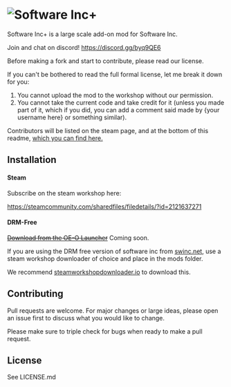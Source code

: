 ![Software Inc+](https://i.imgur.com/Tkib09K.png)
===================

Software Inc+ is a large scale add-on mod for Software Inc.

Join and chat on discord! https://discord.gg/byq9QE6

Before making a fork and start to contribute, please read our license.

If you can't be bothered to read the full formal license, let me break it down for you:

1. You cannot upload the mod to the workshop without our permission.
2. You cannot take the current code and take credit for it (unless you made part of it, which if you did, you can add a comment said made by {your username here} or something similar).

Contributors will be listed on the steam page, and at the bottom of this readme, [which you can find here.](#contributors)

## Installation

#### Steam

Subscribe on the steam workshop here:

https://steamcommunity.com/sharedfiles/filedetails/?id=2121637271

#### DRM-Free

[~~Download from the OE-O Launcher~~](https://www.youtube.com/watch?v=dQw4w9WgXcQ) Coming soon. 

If you are using the DRM free version of software inc from [swinc.net](https://swinc.net), use a steam workshop downloader of choice and place in the mods folder.

We recommend [steamworkshopdownloader.io](https://fallback.steamworkshopdownloader.io/) to download this.

## Contributing

Pull requests are welcome. For major changes or large ideas, please open an issue first to discuss what you would like to change.

Please make sure to triple check for bugs when ready to make a pull request.

## License

See LICENSE.md
